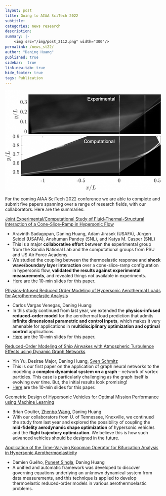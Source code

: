 ```yaml
---
layout: post
title: Going to AIAA SciTech 2022
subtitle:
categories: news research
description:
summary: |-
    <img src="/img/post_2112.png" width="300"/>
permalink: /news_st22/
author: "Daning Huang"
published: true
sidebar:  true
link-new-tab: true
hide_footer: true
tags: Publication
---
```


<img src="/img/post_2112.png" width="600"/>

For the coming AIAA SciTech 2022 conference we are able to complete and submit five papers spanning over a range of research fields, with our collaborators. Here are the summaries:

[Joint Experimental/Computational Study of Fluid-Thermal-Structural Interaction of a Cone-Slice-Ramp in Hypersonic Flow](https://arc.aiaa.org/doi/10.2514/6.2022-0291)
+ Aravinth Sadagopan, Daning Huang, Adam Jirasek (USAFA), Jürgen Seidel (USAFA), Anshuman Pandey (SNL), and Katya M. Casper (SNL)
+ This is a major **collaborative effort** between the experimental group from the Sandia National Lab and the computational groups from PSU and US Air Force Academy.
+ We studied the coupling between the thermoelastic response and **shock wave/boundary layer interaction** over a cone-slice-ramp configuration in hypersonic flow, **validated the results against experimental measurements**, and revealed things not available in experiments.
+ [Here](https://drive.google.com/file/d/1aH2w8kqWS9XziIStXf2rM5eLXcDSHSPX/view?usp=sharing) are the 10-min slides for this paper.

[Physics-Infused Reduced Order Modeling of Hypersonic Aerothermal Loads for Aerothermoelastic Analysis](https://arc.aiaa.org/doi/10.2514/6.2022-0989)
+ Carlos Vargas Venegas, Daning Huang
+ In this study continued from last year, we extended the **physics-infused reduced-order model** for the aerothermal load prediction that admits **infinite dimensional parametric and control inputs**, which makes it very amenable for applications in **multidisciplinary optimization and optimal control** applications.
+ [Here](https://drive.google.com/file/d/1wEECceyLlYefJcs3Cr7jdwO1hWMuvk-8/view?usp=sharing) are the 10-min slides for this paper.

[Reduced-Order Modeling of Ship Airwakes with Atmospheric Turbulence Effects using Dynamic Graph Networks](https://arc.aiaa.org/doi/10.2514/6.2022-2533)
+ Yin Yu, Desirae Major, Daning Huang, [Sven Schmitz](https://www.rotoraero.psu.edu/)
+ This is our first paper on the application of graph neural networks to the modeling a **complex dynamical system on a graph** – network of vortex particles. This case is particularly challenging as the graph itself is evolving over time. But, the initial results look promising!
+ [Here](https://drive.google.com/file/d/19rgWyT6Fgd69fmR5WqebP4p0_Ej4GpdL/view?usp=sharing) are the 10-min slides for this paper.

[Geometric Design of Hypersonic Vehicles for Optimal Mission Performance using Machine Learning](https://arc.aiaa.org/doi/10.2514/6.2022-1304)
+ Brian Coulter, [Zhenbo Wang](http://volweb.utk.edu/~zwang124/resume.html), Daning Huang
+ With our collaborators from U. of Tennessee, Knoxville, we continued the study from last year and explored the possibility of coupling the **mid-fidelity aerodynamic shape optimization** of hypersonic vehicles and the **flight trajectory optimization**. We believe this is how such advanced vehicles should be designed in the future.

[Application of the Time-Varying Koopman Operator for Bifurcation Analysis in Hypersonic Aerothermoelasticity](https://arc.aiaa.org/doi/10.2514/6.2022-0655)
+ Damien Guého, [Puneet Singla](https://cass.psu.edu/), Daning Huang
+ A unified and automatic framework was developed to discover governing equations underlying an unknown dynamical system from data measurements, and this technique is applied to develop thermoelastic reduced-order models in various aerothermoelastic problems.
